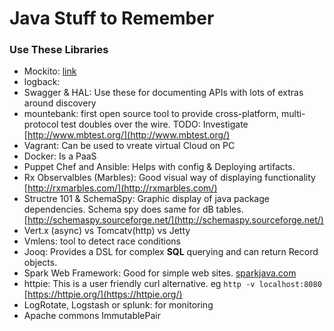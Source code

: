 # Java Stuff to Remember

### Use These Libraries
  - Mockito: [link](https://dzone.com/articles/mocking-the-unmockable-the-mockito2-way)
  - logback: 
  - Swagger & HAL: Use these for documenting APIs with lots of extras around discovery
  - mountebank: first open source tool to provide cross-platform, multi-protocol test doubles over the wire. TODO: Investigate [http://www.mbtest.org/](http://www.mbtest.org/)
  - Vagrant: Can be used to vreate virtual Cloud on PC
  - Docker: Is a PaaS
  - Puppet Chef and Ansible: Helps with config & Deploying artifacts.
  - Rx Observalbles (Marbles): Good visual way of displaying functionality [http://rxmarbles.com/](http://rxmarbles.com/)
  - Structre 101 & SchemaSpy: Graphic display of java package dependencies. Schema spy does same for dB tables.
    [http://schemaspy.sourceforge.net/](http://schemaspy.sourceforge.net/)
  - Vert.x (async) vs Tomcatv(http) vs Jetty
  - Vmlens: tool to detect race conditions
  - Jooq: Provides a DSL for complex **SQL** querying and can return Record objects.
  - Spark Web Framework: Good for simple web sites. [sparkjava.com]( sparkjava.com)
  - httpie: This is a user friendly curl alternative. eg `http -v localhost:8080` [https://httpie.org/](https://httpie.org/)
  - LogRotate, Logstash or splunk: for monitoring
  - Apache commons ImmutablePair
  


[//]: # (Contains links only and removed by processor)

[bbc]: <http://bbc.co.uk>
